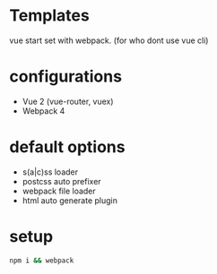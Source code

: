 # Templates
vue start set with webpack. (for who dont use vue cli)

# configurations
- Vue 2 (vue-router, vuex)
- Webpack 4

# default options
- s(a|c)ss loader
- postcss auto prefixer
- webpack file loader
- html auto generate plugin

# setup
```bash
npm i && webpack
```
